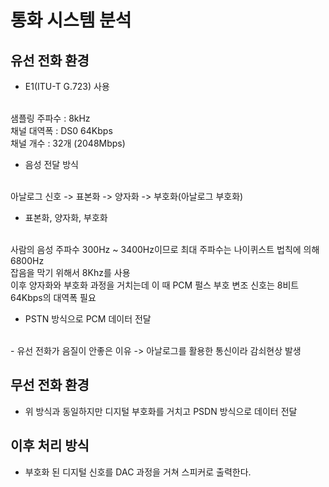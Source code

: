 # 통화 시스템 분석
## 유선 전화 환경
- E1(ITU-T G.723) 사용
<br>
샘플링 주파수 : 8kHz
<br>
채널 대역폭 : DS0 64Kbps
<br>
채널 개수 : 32개 (2048Mbps)

- 음성 전달 방식
<br>
아날로그 신호 -> 표본화 -> 양자화 -> 부호화(아날로그 부호화)

- 표본화, 양자화, 부호화
<br>
사람의 음성 주파수 300Hz ~ 3400Hz이므로 최대 주파수는 나이퀴스트 법칙에 의해 6800Hz
<br>
잡음을 막기 위해서 8Khz를 사용
<br>
이후 양자화와 부호화 과정을 거치는데 이 때 PCM 펄스 부호 변조 신호는 8비트
<br> 
64Kbps의 대역폭 필요

- PSTN 방식으로 PCM 데이터 전달
<br>
- 유선 전화가 음질이 안좋은 이유 -> 아날로그를 활용한 통신이라 감쇠현상 발생

## 무선 전화 환경
- 위 방식과 동일하지만 디지털 부호화를 거치고 PSDN 방식으로 데이터 전달

## 이후 처리 방식
- 부호화 된 디지털 신호를 DAC 과정을 거쳐 스피커로 출력한다.